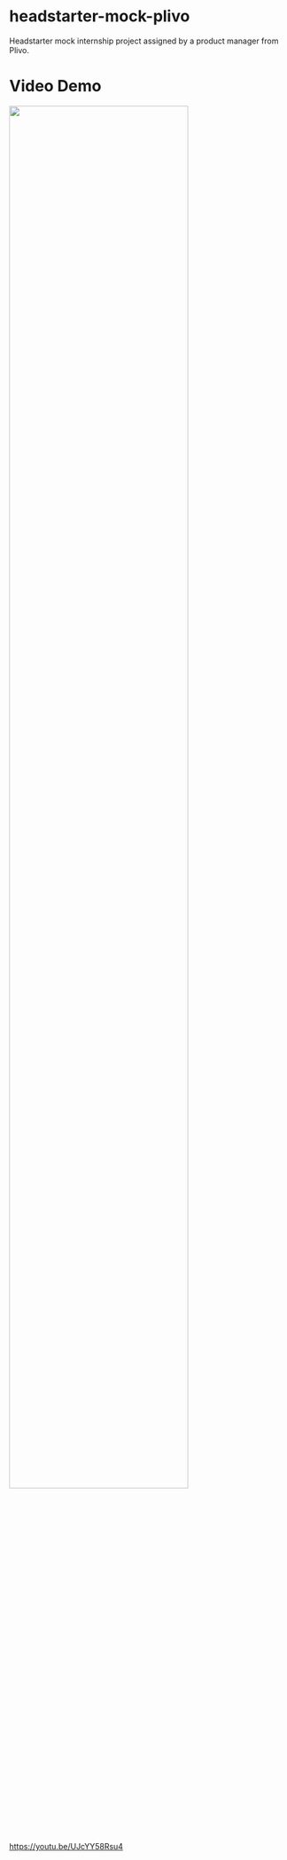 # headstarter-mock-plivo
Headstarter mock internship project assigned by a product manager from Plivo.

# Video Demo

[<img src="https://img.youtube.com/vi/UJcYY58Rsu4/maxresdefault.jpg" width="80%">](https://youtu.be/UJcYY58Rsu4)

https://youtu.be/UJcYY58Rsu4

